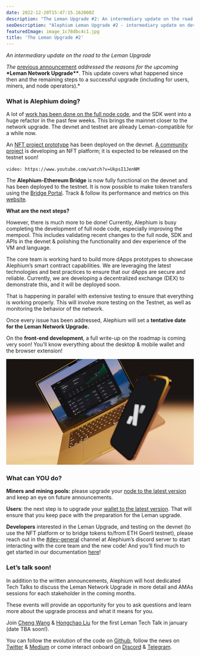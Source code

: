 ```yaml
---
date: 2022-12-20T15:47:15.162000Z
description: "The Leman Upgrade #2: An intermediary update on the road to the Leman Upgrade, providing insights into the development progress and upcoming changes."
seoDescription: "Alephium Leman Upgrade #2 - intermediary update on development progress. Road to Leman Upgrade insights and upcoming changes."
featuredImage: image_1c78dbc4c1.jpg
title: 'The Leman Upgrade #2'
---
```


_An intermediary update on the road to the Leman Upgrade_

_The_ [previous announcement](/news/post/announcing-the-leman-network-upgrade-c01a81e65f0e) _addressed the reasons for the upcoming_ **\*Leman Network Upgrade\*\***. This update covers what happened since then and the remaining steps to a successful upgrade (including for users, miners, and node operators).\*

### What is Alephium doing?

A lot of [work has been done on the full node code](https://twitter.com/alephium/status/1589991470676615168), and the SDK went into a huge refactor in the past few weeks. This brings the mainnet closer to the network upgrade. The devnet and testnet are already Leman-compatible for a while now.

An [NFT project prototype](https://alephium-nft.softfork.se/my-nfts) has been deployed on the devnet. [A community project](https://xoxo.art) is developing an NFT platform; it is expected to be released on the testnet soon!

`video: https://www.youtube.com/watch?v=UkpsI1JenNM`

The **Alephium-Ethereum Bridge** is now fully functional on the devnet and has been deployed to the testnet. It is now possible to make token transfers using the [Bridge Portal](https://portal-bridge.wormhole-testnet.softfork.se/.). Track & follow its performance and metrics on this [website](https://monitoring.wormhole-testnet.softfork.se/d/-GcztLMnz/wormhole-testnet-v2?orgId=1&amp;from=now-5m&amp;to=now).

**What are the next steps?**

However, there is much more to be done! Currently, Alephium is busy completing the development of full node code, especially improving the mempool. This includes validating recent changes to the full node, SDK and APIs in the devnet & polishing the functionality and dev experience of the VM and language.

The core team is working hard to build more dApps prototypes to showcase Alephium’s smart contract capabilities. We are leveraging the latest technologies and best practices to ensure that our dApps are secure and reliable. Currently, we are developing a decentralized exchange (DEX) to demonstrate this, and it will be deployed soon.

That is happening in parallel with extensive testing to ensure that everything is working properly. This will involve more testing on the Testnet, as well as monitoring the behavior of the network.

Once every issue has been addressed, Alephium will set a **tentative date for the Leman Network Upgrade.**

On the **front-end development**, a full write-up on the roadmap is coming very soon! You’ll know everything about the desktop & mobile wallet and the browser extension!

![](image_2afc9148a7.png)

### What can YOU do?

**Miners and mining pools:** please upgrade your [node to the latest version](https://github.com/alephium/alephium/releases) and keep an eye on future announcements.

**Users**: the next step is to upgrade your [wallet to the latest version](https://github.com/alephium/desktop-wallet/releases). That will ensure that you keep pace with the preparation for the Leman upgrade.

**Developers** interested in the Leman Upgrade, and testing on the devnet (to use the NFT platform or to bridge tokens to/from ETH Goerli testnet), please reach out in the [#dev-general](https://discord.gg/6xqt5PTz7c) channel at Alephium’s discord server to start interacting with the core team and the new code! And you’ll find much to get started in our documentation [here](https://docs.alephium.org/dapps/getting-started/)!

### Let’s talk soon!

In addition to the written announcements, Alephium will host dedicated Tech Talks to discuss the Leman Network Upgrade in more detail and AMAs sessions for each stakeholder in the coming months.

These events will provide an opportunity for you to ask questions and learn more about the upgrade process and what it means for you.

Join [Cheng Wang](https://twitter.com/wachmc) & [Hongchao Liu](https://twitter.com/hongchao) for the first Leman Tech Talk in january (date TBA soon!).

You can follow the evolution of the code on [Github](https://github.com/alephium), follow the news on [Twitter](https://twitter.com/alephium) & [Medium](https://medium.com/@alephium) or come interact onboard on [Discord](https://discord.com/invite/GEbcpajCJG) & [Telegram](https://t.me/alephiumgroup).
